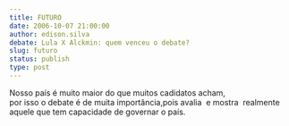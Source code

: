 ```yaml
---
title: FUTURO
date: 2006-10-07 21:00:00
author: edison.silva
debate: Lula X Alckmin: quem venceu o debate?
slug: futuro
status: publish 
type: post
---
```


Nosso país é muito maior do que muitos cadidatos acham,  
por isso o debate é de muita importância,pois avalia  e mostra  realmente aquele que tem capacidade de governar o país.
